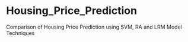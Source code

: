 # Housing_Price_Prediction
Comparison of Housing Price Prediction using SVM, RA and LRM Model Techniques
